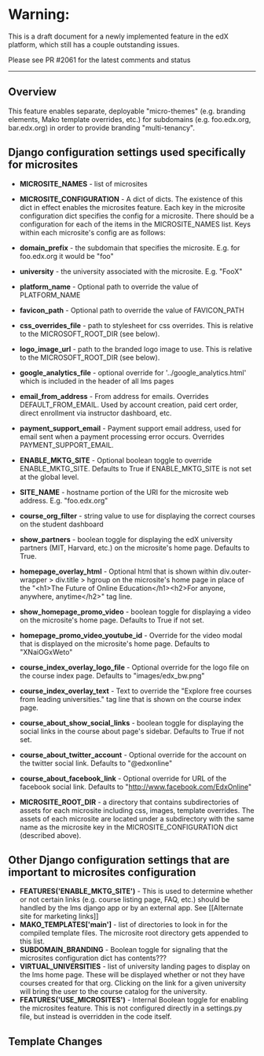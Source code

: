 # Warning:
This is a draft document for a newly implemented feature in the edX platform, which still has a couple outstanding issues.

Please see PR #2061 for the latest comments and status
***
## Overview

This feature enables separate, deployable "micro-themes" (e.g. branding elements, Mako template overrides, etc.) for subdomains (e.g. foo.edx.org, bar.edx.org) in order to provide branding "multi-tenancy".

## Django configuration settings used specifically for microsites

* **MICROSITE_NAMES** - list of microsites
* **MICROSITE_CONFIGURATION** - A dict of dicts. The existence of this dict in effect enables the microsites feature. Each key in the microsite configuration dict specifies the config for a microsite. There should be a configuration for each of the items in the MICROSITE_NAMES list. Keys within each microsite's config are as follows:
 * **domain_prefix** - the subdomain that specifies the microsite. E.g. for foo.edx.org it would be "foo"
 * **university** - the university associated with the microsite. E.g. "FooX"
 * **platform_name** - Optional path to override the value of PLATFORM_NAME
 * **favicon_path** - Optional path to override the value of FAVICON_PATH
 * **css_overrides_file** - path to stylesheet for css overrides. This is relative to the MICROSOFT_ROOT_DIR (see below).
 * **logo_image_url** - path to the branded logo image to use. This is relative to the MICROSOFT_ROOT_DIR (see below).
 * **google_analytics_file** - optional override for '../google_analytics.html' which is included in the header of all lms pages
 * **email_from_address** - From address for emails. Overrides DEFAULT_FROM_EMAIL. Used by account creation, paid cert order, direct enrollment via instructor dashboard, etc.
 * **payment_support_email** - Payment support email address, used for email sent when a payment processing error occurs. Overrides PAYMENT_SUPPORT_EMAIL.
 * **ENABLE_MKTG_SITE** - Optional boolean toggle to override ENABLE_MKTG_SITE. Defaults to True if ENABLE_MKTG_SITE is not set at the global level.
 * **SITE_NAME** - hostname portion of the URI for the microsite web address. E.g. "foo.edx.org"
 * **course_org_filter** - string value to use for displaying the correct courses on the student dashboard
 * **show_partners** - boolean toggle for displaying the edX university partners (MIT, Harvard, etc.) on the microsite's home page. Defaults to True.
 * **homepage_overlay_html** - Optional html that is shown within div.outer-wrapper > div.title > hgroup on the microsite's home page in place of the "\<h1>The Future of Online Education\</h1>\<h2>For anyone, anywhere, anytime\</h2>" tag line.
 * **show_homepage_promo_video** - boolean toggle for displaying a video on the microsite's home page. Defaults to True if not set.
 * **homepage_promo_video_youtube_id** - Override for the video modal that is displayed on the microsite's home page. Defaults to "XNaiOGxWeto"
 * **course_index_overlay_logo_file** - Optional override for the logo file on the course index page. Defaults to "images/edx_bw.png"
 * **course_index_overlay_text** - Text to override the "Explore free courses from leading universities." tag line that is shown on the course index page.
 * **course_about_show_social_links** - boolean toggle for displaying the social links in the course about page's sidebar. Defaults to True if not set.
 * **course_about_twitter_account** - Optional override for the account on the twitter social link. Defaults to "@edxonline"
 * **course_about_facebook_link** - Optional override for URL of the facebook social link. Defaults to "http://www.facebook.com/EdxOnline"

* **MICROSITE_ROOT_DIR** - a directory that contains subdirectories of assets for each microsite including css, images, template overrides. The assets of each microsite are located under a subdirectory with the same name as the microsite key in the MICROSITE_CONFIGURATION dict (described above).

## Other Django configuration settings that are important to microsites configuration

* **FEATURES('ENABLE_MKTG_SITE')** - This is used to determine whether or not certain links (e.g. course listing page, FAQ, etc.) should be handled by the lms django app or by an external app. See [[Alternate site for marketing links]]
* **MAKO_TEMPLATES['main']** - list of directories to look in for the compiled template files. The microsite root directory gets appended to this list.
* **SUBDOMAIN_BRANDING** - Boolean toggle for signaling that the microsites configuration dict has contents???
* **VIRTUAL_UNIVERSITIES** - list of university landing pages to display on the lms home page. These will be displayed whether or not they have courses created for that org. Clicking on the link for a given university will bring the user to the course catalog for the university.
* **FEATURES('USE_MICROSITES')** - Internal Boolean toggle for enabling the microsites feature. This is not configured directly in a settings.py file, but instead is overridden in the code itself.

## Template Changes
